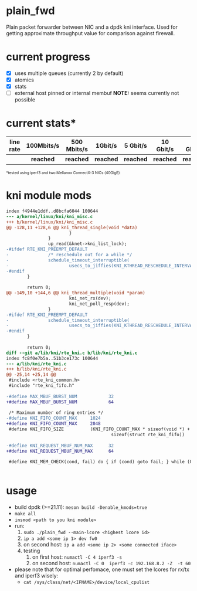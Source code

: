 # plain_fwd
Plain packet forwarder between NIC and a dpdk kni interface. Used for getting approximate throughput value for comparison against firewall.

# current progress
- [x] uses multiple queues (currently 2 by default)
- [x] atomics
- [x] stats
- [ ] external host pinned or internal membuf **NOTE:** seems currently not possible 

# current stats*

| line rate | 100Mbits/s | 500 Mbits/s | 1Gbit/s | 5 Gbit/s | 10 Gbit/s | 20 Gbit/s | 40 Gbit/s|
|-----------|:----------:|:-----------:|:-------:|:--------:|:---------:|:---------:|:--------:|
||**reached**|**reached**|**reached**|**reached**|**reached**|**reached**|*pending*|

 <font size="1"> *tested using iperf3 and two Mellanox ConnectX-3 NICs (40GigE)</font> 

# kni module mods
```diff --git a/kernel/linux/kni/kni_misc.c b/kernel/linux/kni/kni_misc.c
index f4944e1ddf..d8bcfa6044 100644
--- a/kernel/linux/kni/kni_misc.c
+++ b/kernel/linux/kni/kni_misc.c
@@ -128,11 +128,6 @@ kni_thread_single(void *data)
                        }
                }
                up_read(&knet->kni_list_lock);
-#ifdef RTE_KNI_PREEMPT_DEFAULT
-               /* reschedule out for a while */
-               schedule_timeout_interruptible(
-                       usecs_to_jiffies(KNI_KTHREAD_RESCHEDULE_INTERVAL));
-#endif
        }
 
        return 0;
@@ -149,10 +144,6 @@ kni_thread_multiple(void *param)
                        kni_net_rx(dev);
                        kni_net_poll_resp(dev);
                }
-#ifdef RTE_KNI_PREEMPT_DEFAULT
-               schedule_timeout_interruptible(
-                       usecs_to_jiffies(KNI_KTHREAD_RESCHEDULE_INTERVAL));
-#endif
        }
 
        return 0;
diff --git a/lib/kni/rte_kni.c b/lib/kni/rte_kni.c
index fc8f0e7b5a..51b3ce173c 100644
--- a/lib/kni/rte_kni.c
+++ b/lib/kni/rte_kni.c
@@ -25,14 +25,14 @@
 #include <rte_kni_common.h>
 #include "rte_kni_fifo.h"
 
-#define MAX_MBUF_BURST_NUM            32
+#define MAX_MBUF_BURST_NUM            64
 
 /* Maximum number of ring entries */
-#define KNI_FIFO_COUNT_MAX     1024
+#define KNI_FIFO_COUNT_MAX     2048
 #define KNI_FIFO_SIZE          (KNI_FIFO_COUNT_MAX * sizeof(void *) + \
                                        sizeof(struct rte_kni_fifo))
 
-#define KNI_REQUEST_MBUF_NUM_MAX      32
+#define KNI_REQUEST_MBUF_NUM_MAX      64
 
 #define KNI_MEM_CHECK(cond, fail) do { if (cond) goto fail; } while (0)
 
```

# usage

* build dpdk (>=21.11): `meson build -Denable_kmods=true`
* `make all`
* `insmod <path to you kni module>`
* run:
   1. `sudo ./plain_fwd --main-lcore <highest lcore id>`
   2. `ip a add <some ip 1> dev fw0`
   3. on second host: `ip a add <some ip 2> <some connected iface>`
   4. testing
       1. on first host: `numactl -C 4 iperf3 -s`
       2. on second host: `numactl -C 0  iperf3 -c 192.168.8.2 -Z  -t 60`
* please note that for optimal perfomace, one must set the lcores for rx/tx and iperf3 wisely:
    * `cat /sys/class/net/<IFNAME>/device/local_cpulist`
